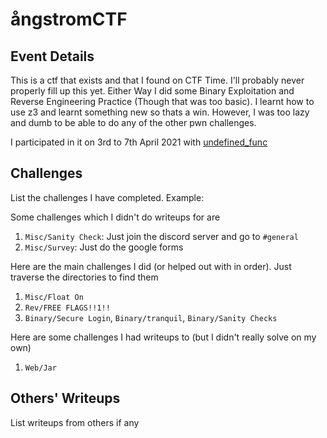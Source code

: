 # ångstromCTF


## Event Details

This is a ctf that exists and that I found on CTF Time. I'll probably never properly fill up this yet.
Either Way I did some Binary Exploitation and Reverse Engineering Practice (Though that was too basic).
I learnt how to use z3 and learnt something new so thats a win. However, I was too lazy and dumb to be able to do any of the other pwn challenges.

I participated in it on 3rd to 7th April 2021 with [undefined_func](https://github.com/undefined-func)


## Challenges

List the challenges I have completed. Example:

Some challenges which I didn't do writeups for are
1. `Misc/Sanity Check`: Just join the discord server and go to `#general`
2. `Misc/Survey`: Just do the google forms

Here are the main challenges I did (or helped out with in order). Just traverse the directories to find them
1. `Misc/Float On`
2. `Rev/FREE FLAGS!!1!!`
3. `Binary/Secure Login`, `Binary/tranquil`, `Binary/Sanity Checks`

Here are some challenges I had writeups to (but I didn't really solve on my own)
1. `Web/Jar`

## Others' Writeups

List writeups from others if any
